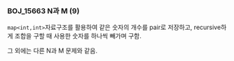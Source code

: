 ### BOJ_15663 N과 M (9)

`map<int,int>`자료구조를 활용하여 같은 숫자의 개수를 pair로 저장하고, recursive하게 조합을 구할 때 사용한 숫자를 하나씩 빼가며 구함.

그 외에는 다른 N과 M 문제와 같음.


